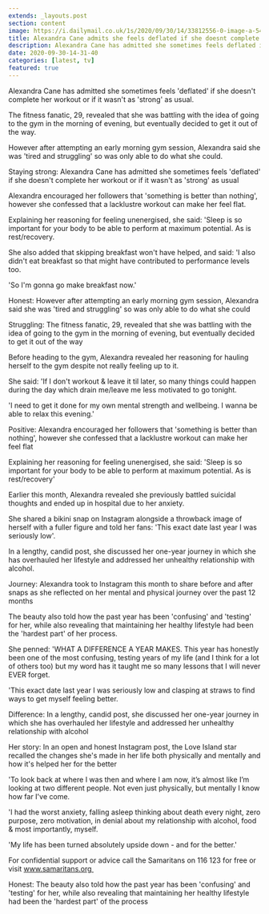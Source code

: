 ```yaml
---
extends: _layouts.post
section: content
image: https://i.dailymail.co.uk/1s/2020/09/30/14/33812556-0-image-a-54_1601472394221.jpg 
title: Alexandra Cane admits she feels deflated if she doesnt complete a workout 
description: Alexandra Cane has admitted she sometimes feels deflated if she doesnt complete her workout or if it wasnt as strong as usual. 
date: 2020-09-30-14-31-40 
categories: [latest, tv] 
featured: true 
--- 
```

Alexandra Cane has admitted she sometimes feels 'deflated' if she doesn't complete her workout or if it wasn't as 'strong' as usual.

The fitness fanatic, 29, revealed that she was battling with the idea of going to the gym in the morning of evening, but eventually decided to get it out of the way.

However after attempting an early morning gym session, Alexandra said she was 'tired and struggling' so was only able to do what she could. 

Staying strong: Alexandra Cane has admitted she sometimes feels 'deflated' if she doesn't complete her workout or if it wasn't as 'strong' as usual

Alexandra encouraged her followers that 'something is better than nothing', however she confessed that a lacklustre workout can make her feel flat.

Explaining her reasoning for feeling unenergised, she said: 'Sleep is so important for your body to be able to perform at maximum potential. As is rest/recovery.

She also added that skipping breakfast won't have helped, and said: 'I also didn't eat breakfast so that might have contributed to performance levels too.

'So I'm gonna go make breakfast now.' 

Honest: However after attempting an early morning gym session, Alexandra said she was 'tired and struggling' so was only able to do what she could

Struggling: The fitness fanatic, 29, revealed that she was battling with the idea of going to the gym in the morning of evening, but eventually decided to get it out of the way

Before heading to the gym, Alexandra revealed her reasoning for hauling herself to the gym despite not really feeling up to it.

She said: 'If I don't workout & leave it til later, so many things could happen during the day which drain me/leave me less motivated to go tonight.

'I need to get it done for my own mental strength and wellbeing. I wanna be able to relax this evening.' 

Positive: Alexandra encouraged her followers that 'something is better than nothing', however she confessed that a lacklustre workout can make her feel flat

Explaining her reasoning for feeling unenergised, she said: 'Sleep is so important for your body to be able to perform at maximum potential. As is rest/recovery'

Earlier this month, Alexandra revealed she previously battled suicidal thoughts and ended up in hospital due to her anxiety.

She shared a bikini snap on Instagram alongside a throwback image of herself with a fuller figure and told her fans: 'This exact date last year I was seriously low'. 

In a lengthy, candid post, she discussed her one-year journey in which she has overhauled her lifestyle and addressed her unhealthy relationship with alcohol.   

Journey: Alexandra took to Instagram this month to share before and after snaps as she reflected on her mental and physical journey over the past 12 months

The beauty also told how the past year has been 'confusing' and 'testing' for her, while also revealing that maintaining her healthy lifestyle had been the 'hardest part' of her process. 

She penned: 'WHAT A DIFFERENCE A YEAR MAKES. This year has honestly been one of the most confusing, testing years of my life (and I think for a lot of others too) but my word has it taught me so many lessons that I will never EVER forget. 

'This exact date last year I was seriously low and clasping at straws to find ways to get myself feeling better. 

Difference: In a lengthy, candid post, she discussed her one-year journey in which she has overhauled her lifestyle and addressed her unhealthy relationship with alcohol





 



Her story: In an open and honest Instagram post, the Love Island star recalled the changes she's made in her life both physically and mentally and how it's helped her for the better

'To look back at where I was then and where I am now, it’s almost like I’m looking at two different people. Not even just physically, but mentally I know how far I've come. 

'I had the worst anxiety, falling asleep thinking about death every night, zero purpose, zero motivation, in denial about my relationship with alcohol, food & most importantly, myself.

'My life has been turned absolutely upside down - and for the better.' 

For confidential support or advice call the Samaritans on 116 123 for free or visit www.samaritans.org 

Honest: The beauty also told how the past year has been 'confusing' and 'testing' for her, while also revealing that maintaining her healthy lifestyle had been the 'hardest part' of the process

